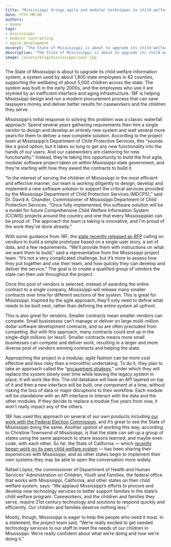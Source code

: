 ```yaml
---
title: "Mississippi brings agile and modular techniques to child welfare system contract"
date: YYYY-MM-DD
authors:
- boone
tags:
- mississippi
- modular contracting
- agile development
excerpt: "The State of Mississippi is about to upgrade its child welfare management system, a system used by about 1,800 state employees in 82 counties, supporting the wellbeing of about 5,000 children across the state. The system was built in the early 2000s, and the employees who use it are stymied by an inefficient interface and aging infrastructure."
description: "The State of Mississippi is about to upgrade its child welfare management system, a system used by about 1,800 state employees in 82 counties, supporting the wellbeing of about 5,000 children across the state. The system was built in the early 2000s, and the employees who use it are stymied by an inefficient interface and aging infrastructure."
image: /assets/blog/mississippi/seal.jpg
---
```

The State of Mississippi is about to upgrade its child welfare
information system, a system used by about 1,800 state employees in 82
counties, supporting the wellbeing of about 5,000 children across the
state. The system was built in the early 2000s, and the employees who
use it are stymied by an inefficient interface and aging infrastructure.
18F is helping Mississippi design and run a modern procurement process
that can save taxpayers money and deliver better results for caseworkers
and the children they serve.

Mississippi’s initial response to solving this problem was a classic
waterfall approach: Spend several years gathering requirements then hire
a single vendor to design and develop an entirely new system and wait
several more years for them to deliver a new complete solution.
According to the project team at Mississippi’s Department of Child
Protective Services, this “sounds like a good option, but it takes so
long to get any new functionality into the hands of our users. And our
caseworkers are clamoring for new functionality.” Instead, they’re
taking this opportunity to build the first agile, modular software
project taken on within Mississippi state government, and they’re
starting with how they award the contracts to build it.

“In the interest of serving the children of Mississippi in the most
efficient and effective manner, our team is working diligently to
design, develop and implement a new software solution to support the
critical services provided by the Mississippi Department of Child
Protection Services (MDCPS),” said Dr. David A. Chandler, Commissioner
of Mississippi Department of Child Protection Services. “Once fully
implemented, this software solution will be a model for future
Comprehensive Child Welfare Information System (CCWIS) projects around
the country and one that every Mississippian can be proud of. The
approach the team is taking is innovative, and I'm proud of the work
they've done already.”

With some guidance from 18F, the [state
](http://www.its.ms.gov/Procurement/Pages/3717.aspx)[recently released
an
](http://www.its.ms.gov/Procurement/Pages/3717.aspx)[RFP](http://www.its.ms.gov/Procurement/Pages/3717.aspx)
calling on vendors to build a simple prototype based on a single user
story, a set of data, and a few requirements. “We’ll provide them with
instructions on what we want them to build,” said a representative from
the Mississippi project team. “It’s not a very complicated challenge,
but it’s more to assess how they put together and use their team, and
how quickly they can develop and deliver the service.” The goal is to
create a qualified group of vendors the state can then use throughout
the project.

Once this pool of vendors is selected, instead of awarding the entire
contract to a single company, Mississippi will release many smaller
contracts over time for different sections of the system. This is great
for Mississippi. Inspired by the agile approach, they’ll only need to
define what needs to be built next, rather than defining the entire
system all upfront.

This is also great for vendors. Smaller contracts mean smaller vendors
can compete. Small businesses can’t manage or deliver on large
multi-million dollar software development contracts, and so are often
precluded from competing. But with this approach, many contracts could
end up in the single-digit millions (or less!). Smaller contracts means
more small businesses can compete and deliver work, resulting in a
larger and more diverse pool of vendors winning contracts and helping
the state.

Approaching the project in a modular, agile fashion can be more cost
effective and less risky than a monolithic undertaking. To do it, they
plan to take an approach called the “[encasement
strategy](https://18f.gsa.gov/2014/09/08/the-encasement-strategy-on-legacy-systems-and-the/),”
under which they will replace the system slowly over time while leaving
the legacy system in place. It will work like this: The old database
will have an API layered on top of it and then a new interface will be
built, one component at a time, without risking the loss of data or
major disruptions to their workflow. Each module will be standalone with
an API interface to interact with the data and the other modules. If
they decide to replace a module five years from now, it won’t really
impact any of the others.

18F has used this approach on several of our own products including
[our work with the Federal Election
Commission](https://18f.gsa.gov/tags/fec-gov/), and it’s great to see
the State of Mississippi doing the same. Another upshot of working this
way, according to Christine Townsend of Mississippi, is that the state
can set up a group of states using the same approach to share lessons
learned, and maybe even code, with each other. So far, the State of
California — which [recently began work on its own child welfare
system](https://18f.gsa.gov/2016/03/22/helping-california-buy-a-new-child-welfare-system/)
— has been sharing their experiences with Mississippi, and as other
states begin to implement their own systems they may be able to open the
conversation more widely.

Rafael López, the commissioner of Department of Health and Human
Services’ Administration on Children, Youth and Families, the federal
office that works with Mississippi, California, and other states on
their child welfare system, says: “We applaud Mississippi’s efforts to
procure and develop new technology services to better support families
in the state’s child welfare program. Caseworkers, and the children and
families they serve, require 21st century technology and solutions to
respond quickly and efficiently. Our children and families deserve
nothing less.”

Mostly, though, Mississippi is eager to help the people who need it
most. In a statement, the project team said, “We’re really excited to
get needed technology services to our staff to meet the needs of our
children in Mississippi. We’re really confident about what we’re doing
and how we’re doing it.”
